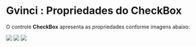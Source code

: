 # Gvinci : Propriedades do CheckBox

O controle **CheckBox** apresenta as propriedades conforme imagens abaixo:

![](http://www.gvinci.com.br/manual/checkbox_1.zoom80.png)   ![](http://www.gvinci.com.br/manual/checkbox_2.zoom80.png)   ![](http://www.gvinci.com.br/manual/checkbox_3.zoom80.png)


